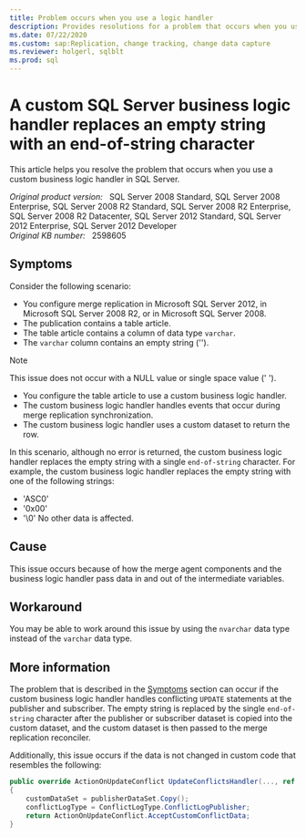 ```yaml
---
title: Problem occurs when you use a logic handler
description: Provides resolutions for a problem that occurs when you use a custom business logic handler in SQL Server.
ms.date: 07/22/2020
ms.custom: sap:Replication, change tracking, change data capture
ms.reviewer: holgerl, sqlblt
ms.prod: sql
---
```

# A custom SQL Server business logic handler replaces an empty string with an end-of-string character

This article helps you resolve the problem that occurs when you use a custom business logic handler in SQL Server.

_Original product version:_ &nbsp; SQL Server 2008 Standard, SQL Server 2008 Enterprise, SQL Server 2008 R2 Standard, SQL Server 2008 R2 Enterprise, SQL Server 2008 R2 Datacenter, SQL Server 2012 Standard, SQL Server 2012 Enterprise, SQL Server 2012 Developer  
_Original KB number:_ &nbsp; 2598605

## Symptoms

Consider the following scenario:

- You configure merge replication in Microsoft SQL Server 2012, in Microsoft SQL Server 2008 R2, or in Microsoft SQL Server 2008.
- The publication contains a table article.
- The table article contains a column of data type `varchar`.
- The `varchar` column contains an empty string ('').

> [!NOTE]
> This issue does not occur with a NULL value or single space value (' ').

- You configure the table article to use a custom business logic handler.
- The custom business logic handler handles events that occur during merge replication synchronization.
- The custom business logic handler uses a custom dataset to return the row.

In this scenario, although no error is returned, the custom business logic handler replaces the empty string with a single `end-of-string` character. For example, the custom business logic handler replaces the empty string with one of the following strings:

- 'ASC0'
- '0x00'
- '\0' No other data is affected.

## Cause

This issue occurs because of how the merge agent components and the business logic handler pass data in and out of the intermediate variables.

## Workaround

You may be able to work around this issue by using the `nvarchar` data type instead of the `varchar` data type.

## More information

The problem that is described in the [Symptoms](#symptoms) section can occur if the custom business logic handler handles conflicting `UPDATE` statements at the publisher and subscriber. The empty string is replaced by the single `end-of-string` character after the publisher or subscriber dataset is copied into the custom dataset, and the custom dataset is then passed to the merge replication reconciler.

Additionally, this issue occurs if the data is not changed in custom code that resembles the following:

```csharp
public override ActionOnUpdateConflict UpdateConflictsHandler(..., ref customDataSet, ...)
{
    customDataSet = publisherDataSet.Copy();
    conflictLogType = ConflictLogType.ConflictLogPublisher;
    return ActionOnUpdateConflict.AcceptCustomConflictData;
}
```
